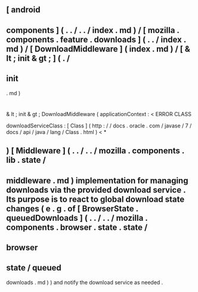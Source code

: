 [
android
-
components
]
(
.
.
/
.
.
/
index
.
md
)
/
[
mozilla
.
components
.
feature
.
downloads
]
(
.
.
/
index
.
md
)
/
[
DownloadMiddleware
]
(
index
.
md
)
/
[
&
lt
;
init
&
gt
;
]
(
.
/
-
init
-
.
md
)
#
&
lt
;
init
&
gt
;
DownloadMiddleware
(
applicationContext
:
<
ERROR
CLASS
>
downloadServiceClass
:
[
Class
]
(
http
:
/
/
docs
.
oracle
.
com
/
javase
/
7
/
docs
/
api
/
java
/
lang
/
Class
.
html
)
<
*
>
)
[
Middleware
]
(
.
.
/
.
.
/
mozilla
.
components
.
lib
.
state
/
-
middleware
.
md
)
implementation
for
managing
downloads
via
the
provided
download
service
.
Its
purpose
is
to
react
to
global
download
state
changes
(
e
.
g
.
of
[
BrowserState
.
queuedDownloads
]
(
.
.
/
.
.
/
mozilla
.
components
.
browser
.
state
.
state
/
-
browser
-
state
/
queued
-
downloads
.
md
)
)
and
notify
the
download
service
as
needed
.
